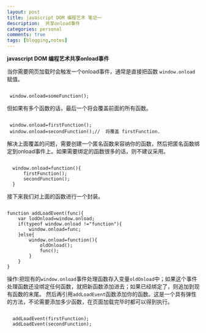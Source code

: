 ```yaml
---
layout: post
title: javascript DOM 编程艺术 笔记一
description:  共享onload事件
categories: personal
comments: true
tags: [blogging,notes]
---
```



**javascript DOM 编程艺术共享onload事件**

当你需要网页加载时会触发一个onload事件，通常是直接把函数 ```window.onload``` 赋值。

<pre><code>
 window.onload=someFunction();
</code></pre>

但如果有多个函数的话，最后一个将会覆盖前面的所有函数。

<pre><code>
 window.onload=firstFunction();
 window.onload=secondFunction();//  将覆盖 firstFunction.
</code></pre>

解决上面覆盖的问题，需要创建一个匿名函数来容纳你的函数，然后把匿名函数绑定到onload事件上。如果需要绑定的函数很多的话，则不建议采用。

<pre><code>
  window.onload=function(){
      firstFunction();
      secondFunction();
  }
</code></pre>

接下来我们对上面的函数进行一个封装。

<pre><code>
function addLoadEvent(func){
    var lodOnload=window.onload;
    if(typeof window.onload !="function"){
        window.onload=func;
    }else{
        window.onload=function(){
            oldOnload();
            func();
        }
    }
}
</code></pre>

操作:把现有的```window.onload```事件处理函数存入变量```oldOnload```中；如果这个事件处理函数还没绑定任何函数，就把新函数添加进去；如果已经绑定了，则追加到现有函数的末尾。
然后再引用```addLoadEvent```函数添加你的函数。这是一个具有弹性的方法，不论需要添加多少函数，在页面加载完毕时都可以得到执行。

<pre><code>
  addLoadEvent(firstFunction);
  addLoadEvent(secondFunction);
</code></pre>





